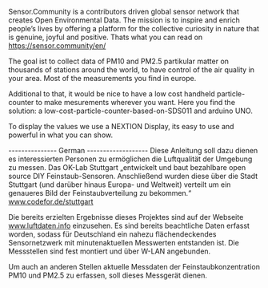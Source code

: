 Sensor.Community is a contributors driven global sensor network that creates Open Environmental Data.
The mission is to inspire and enrich people’s lives by offering a platform for the collective curiosity in nature that is genuine, joyful and positive.
Thats what you can read on https://sensor.community/en/  

The goal ist to collect data of PM10 and PM2.5 partikular matter on thousands of stations around the world, to have control of the air quality in your area.
Most of the measurements you find in europe.

Additional to that, it would be nice to have a low cost handheld particle-counter to make mesurements wherever you want. Here you find the solution: a low-cost-particle-counter-based-on-SDS011 and arduino UNO.

To display the values we use a NEXTION Display, its easy to use and powerful in what you can show.

---------------  German -------------------
Diese Anleitung soll dazu dienen es interessierten Personen zu ermöglichen die Luftqualität der Umgebung zu messen. 
Das OK-Lab Stuttgart „entwickelt und baut bezahlbare open source DIY Feinstaub-Sensoren. Anschließend wurden diese über die Stadt Stuttgart (und darüber hinaus Europa- und Weltweit) verteilt um ein genaueres Bild der Feinstaubverteilung zu bekommen.“ www.codefor.de/stuttgart

Die bereits erzielten Ergebnisse dieses Projektes sind auf der Webseite  www.luftdaten.info einzusehen. Es sind bereits beachtliche Daten erfasst worden, sodass für Deutschland ein nahezu flächendeckendes Sensornetzwerk mit minutenaktuellen Messwerten entstanden ist.
Die Messstellen sind fest montiert und über W-LAN angebunden.

Um auch an anderen Stellen aktuelle Messdaten der Feinstaubkonzentration PM10 und PM2.5 zu erfassen, soll dieses Messgerät dienen.




